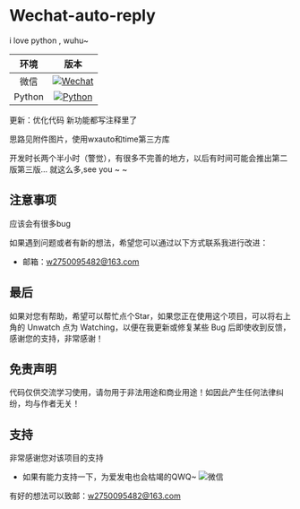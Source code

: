# Wechat-auto-reply
i love python , wuhu~

|  环境  | 版本 |
| :----: | :--: |
|  微信  | [![Wechat](https://img.shields.io/badge/%E5%BE%AE%E4%BF%A1-3.X-07c160?logo=wechat&logoColor=white)](https://weixin.qq.com/cgi-bin/readtemplate?ang=zh_CN&t=page/faq/win/335/index&faq=win_335)  |
| Python | [![Python](https://img.shields.io/badge/Python-3.X-blue?logo=python&logoColor=white)](https://www.python.org/)   |


更新：优化代码
     新功能都写注释里了

思路见附件图片，使用wxauto和time第三方库


开发时长两个半小时（警觉），有很多不完善的地方，以后有时间可能会推出第二版第三版...
就这么多,see you ~ ~

## 注意事项
应该会有很多bug

如果遇到问题或者有新的想法，希望您可以通过以下方式联系我进行改进：
- 邮箱：w2750095482@163.com


## 最后
如果对您有帮助，希望可以帮忙点个Star，如果您正在使用这个项目，可以将右上角的 Unwatch 点为 Watching，以便在我更新或修复某些 Bug 后即使收到反馈，感谢您的支持，非常感谢！

## 免责声明
代码仅供交流学习使用，请勿用于非法用途和商业用途！如因此产生任何法律纠纷，均与作者无关！

## 支持
非常感谢您对该项目的支持
- 如果有能力支持一下，为爱发电也会枯竭的QWQ~
![微信](https://i.328888.xyz/2023/05/11/iq6iPN.jpeg)


有好的想法可以致邮：w2750095482@163.com
